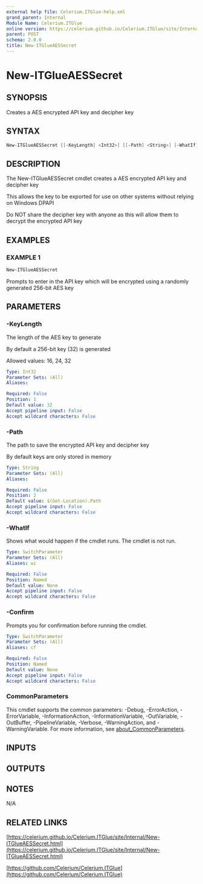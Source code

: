 ```yaml
---
external help file: Celerium.ITGlue-help.xml
grand_parent: Internal
Module Name: Celerium.ITGlue
online version: https://celerium.github.io/Celerium.ITGlue/site/Internal/New-ITGlueAESSecret.html
parent: POST
schema: 2.0.0
title: New-ITGlueAESSecret
---
```


# New-ITGlueAESSecret

## SYNOPSIS
Creates a AES encrypted API key and decipher key

## SYNTAX

```powershell
New-ITGlueAESSecret [[-KeyLength] <Int32>] [[-Path] <String>] [-WhatIf] [-Confirm] [<CommonParameters>]
```

## DESCRIPTION
The New-ITGlueAESSecret cmdlet creates a AES encrypted API key and decipher key

This allows the key to be exported for use on other systems without
relying on Windows DPAPI

Do NOT share the decipher key with anyone as this will allow them to decrypt
the encrypted API key

## EXAMPLES

### EXAMPLE 1
```powershell
New-ITGlueAESSecret
```

Prompts to enter in the API key which will be encrypted using a randomly generated 256-bit AES key

## PARAMETERS

### -KeyLength
The length of the AES key to generate

By default a 256-bit key (32) is generated

Allowed values:
16, 24, 32

```yaml
Type: Int32
Parameter Sets: (All)
Aliases:

Required: False
Position: 1
Default value: 32
Accept pipeline input: False
Accept wildcard characters: False
```

### -Path
The path to save the encrypted API key and decipher key

By default keys are only stored in memory

```yaml
Type: String
Parameter Sets: (All)
Aliases:

Required: False
Position: 2
Default value: $(Get-Location).Path
Accept pipeline input: False
Accept wildcard characters: False
```

### -WhatIf
Shows what would happen if the cmdlet runs.
The cmdlet is not run.

```yaml
Type: SwitchParameter
Parameter Sets: (All)
Aliases: wi

Required: False
Position: Named
Default value: None
Accept pipeline input: False
Accept wildcard characters: False
```

### -Confirm
Prompts you for confirmation before running the cmdlet.

```yaml
Type: SwitchParameter
Parameter Sets: (All)
Aliases: cf

Required: False
Position: Named
Default value: None
Accept pipeline input: False
Accept wildcard characters: False
```

### CommonParameters
This cmdlet supports the common parameters: -Debug, -ErrorAction, -ErrorVariable, -InformationAction, -InformationVariable, -OutVariable, -OutBuffer, -PipelineVariable, -Verbose, -WarningAction, and -WarningVariable. For more information, see [about_CommonParameters](http://go.microsoft.com/fwlink/?LinkID=113216).

## INPUTS

## OUTPUTS

## NOTES
N/A

## RELATED LINKS

[https://celerium.github.io/Celerium.ITGlue/site/Internal/New-ITGlueAESSecret.html](https://celerium.github.io/Celerium.ITGlue/site/Internal/New-ITGlueAESSecret.html)

[https://github.com/Celerium/Celerium.ITGlue](https://github.com/Celerium/Celerium.ITGlue)

